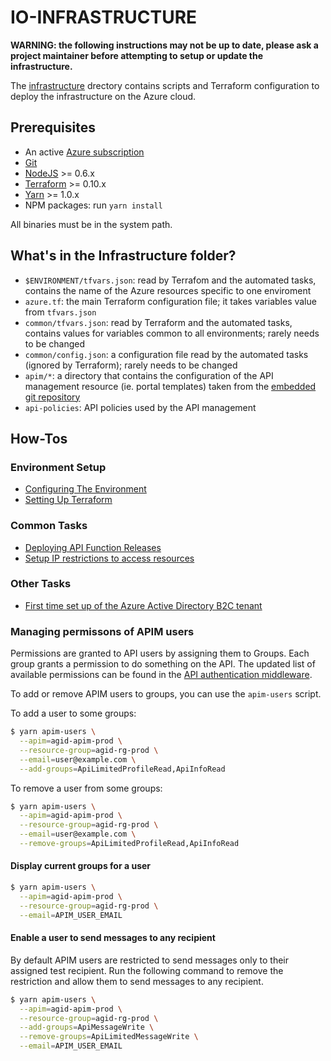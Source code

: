 # IO-INFRASTRUCTURE

**WARNING: the following instructions may not be up to date, please ask
a project maintainer before attempting to setup or update the
infrastructure.**

The
[infrastructure](https://github.com/teamdigitale/io-infrastructure/tree/master/infrastructure)
drectory contains scripts and Terraform configuration to deploy the
infrastructure on the Azure cloud.

## Prerequisites

* An active [Azure subscription](https://azure.microsoft.com/en-us/free)
* [Git](https://git-scm.com/)
* [NodeJS](https://nodejs.org/it/) >= 0.6.x
* [Terraform](https://terraform.io) >= 0.10.x
* [Yarn](https://yarnpkg.com) >= 1.0.x
* NPM packages: run `yarn install`

All binaries must be in the system path.

## What's in the Infrastructure folder?

* `$ENVIRONMENT/tfvars.json`: read by Terrafom and the automated tasks, contains the name of the Azure resources specific to one enviroment
* `azure.tf`: the main Terraform configuration file; it takes variables value from `tfvars.json`
* `common/tfvars.json`: read by Terraform and the automated tasks, contains values for variables common to all environments; rarely needs to be changed
* `common/config.json`: a configuration file read by the automated tasks (ignored by Terraform); rarely needs to be changed
* `apim/*`: a directory that contains the configuration of the API management resource (ie. portal templates) taken from the [embedded git repository](https://docs.microsoft.com/en-us/azure/api-management/api-management-configuration-repository-git)
* `api-policies`: API policies used by the API management

## How-Tos

### Environment Setup

* [Configuring The Environment](docs/environment-setup.md)
* [Setting Up Terraform](docs/terraform-setup.md)

### Common Tasks

* [Deploying API Function Releases](docs/api-functions-deploy.md)
* [Setup IP restrictions to access resources](docs/scripts-howto.md)

### Other Tasks

* [First time set up of the Azure Active Directory B2C tenant](docs/azure-initial-setup.md)

### Managing permissons of APIM users

Permissions are granted to API users by assigning them to Groups. Each group
grants a permission to do something on the API. The updated list of available
permissions can be found in the [API authentication middleware](https://github.com/teamdigitale/io-functions/blob/master/lib/utils/middlewares/azure_api_auth.ts#L26).

To add or remove APIM users to groups, you can use the `apim-users` script.

To add a user to some groups:

```bash
$ yarn apim-users \
  --apim=agid-apim-prod \
  --resource-group=agid-rg-prod \
  --email=user@example.com \
  --add-groups=ApiLimitedProfileRead,ApiInfoRead
```

To remove a user from some groups:

```bash
$ yarn apim-users \
  --apim=agid-apim-prod \
  --resource-group=agid-rg-prod \
  --email=user@example.com \
  --remove-groups=ApiLimitedProfileRead,ApiInfoRead
```

#### Display current groups for a user

```bash
$ yarn apim-users \
  --apim=agid-apim-prod \
  --resource-group=agid-rg-prod \
  --email=APIM_USER_EMAIL
```

#### Enable a user to send messages to any recipient

By default APIM users are restricted to send messages only to their assigned
test recipient. Run the following command to remove the restriction and allow
them to send messages to any recipient.

```bash
$ yarn apim-users \
  --apim=agid-apim-prod \
  --resource-group=agid-rg-prod \
  --add-groups=ApiMessageWrite \
  --remove-groups=ApiLimitedMessageWrite \
  --email=APIM_USER_EMAIL
```
